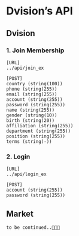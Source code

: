 # Dvision’s API

## Dvision

### 1. Join Membership
```
[URL]
../api/join_ex

[POST]
country (string(100))
phone (string(255))
email (string(255))
account (string(255))
password (string(255))
name (string(255))
gender (string(10))
birth (string(20))
affiliation (string(255))
department (string(255))
position (string(255))
terms (string(-))
```

### 2. Login
```
[URL]
../api/login_ex

[POST]
account (string(255))
password (string(255))
```

## Market
```
to be continued..🎁🎁🎁
```